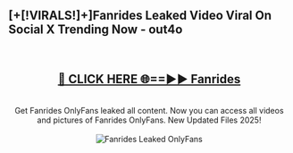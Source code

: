 <h2>[+[!VIRALS!]+]Fanrides Leaked Video Viral On Social X Trending Now - out4o</h2>
<br>
<div align="center">
<h2><a href="https://libra.edu.pl?Fanrides" rel="nofollow">🔴 CLICK HERE 🌐==►► Fanrides</a></h2>
<br>
Get Fanrides OnlyFans leaked all content. Now you can access all videos and pictures of Fanrides OnlyFans. New Updated Files 2025!
<br>
<br>
<a href="https://libra.edu.pl?Fanrides" rel="nofollow" data-target="animated-image.originalLink"><img src="https://i.ibb.co.com/WyWwxjT/player-gif2.gif" alt="Fanrides Leaked OnlyFans" style="max-width: 100%; display: inline-block;" data-target="animated-image.originalImage"></a>
</div>
<br>
